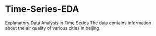 # Time-Series-EDA
Explanatory Data Analysis in Time Series
The data contains information about the air quality of various cities in beijing.
